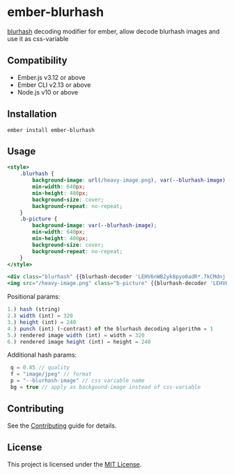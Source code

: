 ember-blurhash
==============================================================================

[blurhash](https://blurha.sh/) decoding modifier for ember, allow decode blurhash images and use it as css-variable


Compatibility
------------------------------------------------------------------------------

* Ember.js v3.12 or above
* Ember CLI v2.13 or above
* Node.js v10 or above


Installation
------------------------------------------------------------------------------

```
ember install ember-blurhash
```


Usage
------------------------------------------------------------------------------

```hbs
<style>
    .blurhash {
        background-image: url(/heavy-image.png), var(--blurhash-image);
        min-width: 640px;
        min-height: 480px;
        background-size: cover;
        background-repeat: no-repeat;
    }
    .b-picture {
        background-image: var(--blurhash-image);
        min-width: 640px;
        min-height: 480px;
        background-size: cover;
        background-repeat: no-repeat;
    }
</style>

<div class="blurhash" {{blurhash-decoder 'LEHV6nWB2yk8pyo0adR*.7kCMdnj' 640 480 1}}></div>
<img src="/heavy-image.png" class="b-picture" {{blurhash-decoder 'LEHV6nWB2yk8pyo0adR*.7kCMdnj' 640 480}}>

```

Positional params:
```js
1.) hash (string)
2.) width (int) = 320
3.) height (int) = 240
4.) punch (int) (~contrast) of the blurhash decoding algorithm = 1
5.) rendered image width (int) = width = 320
6.) rendered image height (int) = height = 240
```

Additional hash params:
```js
 q = 0.85 // quality
 f = "image/jpeg" // format
 p = "--blurhash-image" // css variable name
 bg = true // apply as backgound-image instead of css-variable

```

Contributing
------------------------------------------------------------------------------

See the [Contributing](CONTRIBUTING.md) guide for details.


License
------------------------------------------------------------------------------

This project is licensed under the [MIT License](LICENSE.md).

